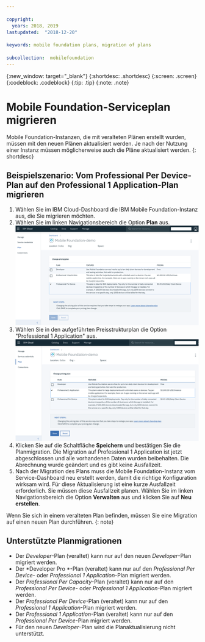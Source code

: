 ```yaml
---

copyright:
  years: 2018, 2019
lastupdated:  "2018-12-20"

keywords: mobile foundation plans, migration of plans

subcollection:  mobilefoundation
---
```


{:new_window: target="_blank"}
{:shortdesc: .shortdesc}
{:screen:  .screen}
{:codeblock:  .codeblock}
{:tip: .tip}
{:note: .note}

# Mobile Foundation-Serviceplan migrieren

Mobile Foundation-Instanzen, die mit veralteten Plänen erstellt wurden, müssen mit den neuen Plänen aktualisiert werden. Je nach der Nutzung einer Instanz müssen möglicherweise auch die Pläne aktualisiert werden.
{: shortdesc}

## Beispielszenario: Vom Professional Per Device-Plan auf den Professional 1 Application-Plan migrieren

1. Wählen Sie im IBM Cloud-Dashboard die IBM Mobile Foundation-Instanz aus, die Sie migrieren möchten.
2. Wählen Sie im linken Navigationsbereich die Option **Plan** aus.
   ![Vorhandener Mobile Foundation-Plan](images/existing-plan.png)
3. Wählen Sie in den aufgeführten Preisstrukturplan die Option "Professional 1 Application" aus.
   ![Neuer Mobile Foundation-Plan](images/new-plan.png)
4. Klicken Sie auf die Schaltfläche **Speichern** und bestätigen Sie die Planmigration.
     Die Migration auf Professional 1 Application ist jetzt abgeschlossen und alle vorhandenen Daten wurden beibehalten. Die Abrechnung wurde geändert und es gibt keine Ausfallzeit.
5. Nach der Migration des Plans muss die Mobile Foundation-Instanz vom Service-Dashboard neu erstellt werden, damit die richtige Konfiguration wirksam wird. Für diese Aktualisierung ist eine kurze Ausfallzeit erforderlich. Sie müssen diese Ausfallzeit planen. Wählen Sie im linken Navigationsbereich die Option **Verwalten** aus und klicken Sie auf **Neu erstellen**.

Wenn Sie sich in einem veralteten Plan befinden, müssen Sie eine Migration auf einen neuen Plan durchführen.
{: note}

## Unterstützte Planmigrationen

* Der *Developer*-Plan (veraltet) kann nur auf den neuen *Developer*-Plan migriert werden.
* Der *Developer Pro *-Plan (veraltet) kann nur auf den *Professional Per Device*- oder *Professional 1 Application*-Plan migriert werden.
* Der *Professional Per Capacity*-Plan (veraltet) kann nur auf den *Professional Per Device*- oder *Professional 1 Application*-Plan migriert werden.
* Der *Professional Per Device*-Plan (veraltet) kann nur auf den *Professional 1 Application*-Plan migriert werden.
* Der *Professional 1 Application*-Plan (veraltet) kann nur auf den *Professional Per Device*-Plan migriert werden.
* Für den neuen *Developer*-Plan wird die Planaktualisierung nicht unterstützt.
